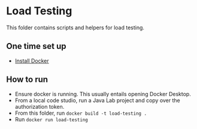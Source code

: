 # Load Testing
This folder contains scripts and helpers for load testing.

## One time set up
- [Install Docker](https://docs.docker.com/get-docker/)

## How to run
- Ensure docker is running. This usually entails opening Docker Desktop.
- From a local code studio, run a Java Lab project and copy over the authorization token.
- From this folder, run `docker build -t load-testing .`
- Run `docker run load-testing`